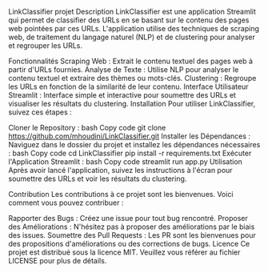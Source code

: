 LinkClassifier projet
Description
LinkClassifier est une application Streamlit qui permet de classifier des URLs en se basant sur le contenu des pages web pointées par ces URLs. L'application utilise des techniques de scraping web, de traitement du langage naturel (NLP) et de clustering pour analyser et regrouper les URLs.

Fonctionnalités
Scraping Web : Extrait le contenu textuel des pages web à partir d'URLs fournies.
Analyse de Texte : Utilise NLP pour analyser le contenu textuel et extraire des thèmes ou mots-clés.
Clustering : Regroupe les URLs en fonction de la similarité de leur contenu.
Interface Utilisateur Streamlit : Interface simple et interactive pour soumettre des URLs et visualiser les résultats du clustering.
Installation
Pour utiliser LinkClassifier, suivez ces étapes :

Cloner le Repository :
bash
Copy code
git clone https://github.com/mhoudini/LinkClassifier.git
Installer les Dépendances :
Naviguez dans le dossier du projet et installez les dépendances nécessaires :
bash
Copy code
cd LinkClassifier
pip install -r requirements.txt
Exécuter l'Application Streamlit :
bash
Copy code
streamlit run app.py
Utilisation
Après avoir lancé l'application, suivez les instructions à l'écran pour soumettre des URLs et voir les résultats du clustering.

Contribution
Les contributions à ce projet sont les bienvenues. Voici comment vous pouvez contribuer :

Rapporter des Bugs : Créez une issue pour tout bug rencontré.
Proposer des Améliorations : N'hésitez pas à proposer des améliorations par le biais des issues.
Soumettre des Pull Requests : Les PR sont les bienvenues pour des propositions d'améliorations ou des corrections de bugs.
Licence
Ce projet est distribué sous la licence MIT. Veuillez vous référer au fichier LICENSE pour plus de détails.

